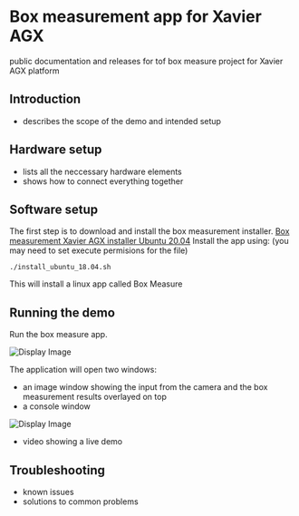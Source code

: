 # Box measurement app for Xavier AGX
public documentation and releases for tof box measure project for Xavier AGX platform

## Introduction
 - describes the scope of the demo and intended setup
## Hardware setup
 - lists all the neccessary hardware elements
 - shows how to connect everything together
## Software setup
The first step is to download and install the box measurement installer. [Box measurement Xavier AGX installer Ubuntu 20.04](https://github.com/robotics-ai/tof_process_public/box_measure/Xavier/install_ubuntu_18.04.sh)
Install the app using: (you may need to set execute permisions for the file)
```
./install_ubuntu_18.04.sh	
```
This will install a linux app called Box Measure
 
## Running the demo
Run the box measure app.

![Display Image](https://github.com/robotics-ai/tof_process_public/blob/main/box_measure/Doc/Images/run_app_xavier.png)

The application will open two windows:
- an image window showing the input from the camera and the box measurement results overlayed on top
- a console window

![Display Image](https://github.com/robotics-ai/tof_process_public/blob/main/box_measure/Doc/Images/app_results_xavier.png)

 - video showing a live demo
## Troubleshooting
 - known issues
 - solutions to common problems
